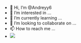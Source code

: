 - 👋 Hi, I’m @Andreyy6
- 👀 I’m interested in ...
- 🌱 I’m currently learning ...
- 💞️ I’m looking to collaborate on ...
- 📫 How to reach me ...
- ![](https://media4.giphy.com/media/3ohs7RkcDquVXo5uSY/giphy.gif)
